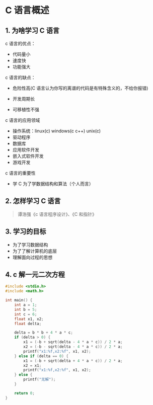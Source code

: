 # C 语言概述

## 1. 为啥学习 C 语言

c 语言的优点：

- 代码量小
- 速度快
- 功能强大

c 语言的缺点：

- 危险性高(C 语言认为你写的离谱的代码是有特殊含义的，不给你报错)

- 开发周期长

- 可移植性不强

c 语言的应用领域

- 操作系统：linux(c) windows(c c++) unix(c)
- 驱动程序
- 数据库
- 应用软件开发
- 嵌入式软件开发
- 游戏开发

c 语言的重要性

- 学 C 为了学数据结构和算法（个人而言）

## 2. 怎样学习 C 语言

> 谭浩强《c 语言程序设计》、《C 和指针》

## 3. 学习的目标

- 为了学习数据结构
- 为了了解计算机的底层
- 理解面向过程的思想

## 4. c 解一元二次方程

```c
#include <stdio.h>
#include <math.h>

int main() {
    int a = 1;
    int b = 5;
    int c = 6;
    float x1, x2;
    float delta;

    delta = b * b + 4 * a * c;
    if (delta > 0) {
        x1 = (-b + sqrt(delta - 4 * a * c)) / 2 * a;
        x2 = (-b - sqrt(delta - 4 * a * c)) / 2 * a;
        printf("x1:%f,x2:%f", x1, x2);
    } else if (delta == 0) {
        x1 = (-b + sqrt(delta + 4 * a * c)) / 2 * a;
        x2 = x1;
        printf("x1:%f,x2:%f", x1, x2);
    } else {
        printf("无解");
    }

    return 0;
}
```
